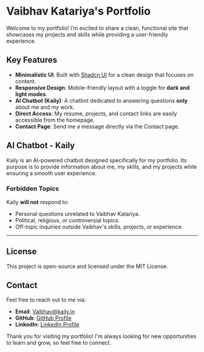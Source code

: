 # Vaibhav Katariya's Portfolio

Welcome to my portfolio! I’m excited to share a clean, functional site that showcases my projects and skills while providing a user-friendly experience.

## Key Features

- **Minimalistic UI**: Built with [Shadcn UI](https://ui.shadcn.com/) for a clean design that focuses on content.
- **Responsive Design**: Mobile-friendly layout with a toggle for **dark and light modes**.
- **AI Chatbot (Kaily)**: A chatbot dedicated to answering questions **only** about me and my work.
- **Direct Access**: My resume, projects, and contact links are easily accessible from the homepage.
- **Contact Page**: Send me a message directly via the Contact page.

## AI Chatbot - Kaily

Kaily is an AI-powered chatbot designed specifically for my portfolio. Its purpose is to provide information about me, my skills, and my projects while ensuring a smooth user experience.

### Forbidden Topics

Kaily **will not** respond to:
- Personal questions unrelated to Vaibhav Katariya.
- Political, religious, or controversial topics.
- Off-topic inquiries outside Vaibhav's skills, projects, or experience.

---

## License

This project is open-source and licensed under the MIT License.

## Contact

Feel free to reach out to me via:

- **Email**: [Vaibhav@kaily.in](mailto:vaibhav@kaily.in)
- **GitHub**: [GitHub Profile](https://github.com/VaibhavKatariya)
- **LinkedIn**: [LinkedIn Profile](https://www.linkedin.com/in/vaibhavkatariyaa)

Thank you for visiting my portfolio! I'm always looking for new opportunities to learn and grow, so feel free to connect.
